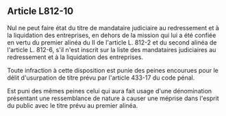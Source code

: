 Article L812-10
----
Nul ne peut faire état du titre de mandataire judiciaire au redressement et à la
liquidation des entreprises, en dehors de la mission qui lui a été confiée en
vertu du premier alinéa du II de l'article L. 812-2 et du second alinéa de
l'article L. 812-6, s'il n'est inscrit sur la liste des mandataires judiciaires
au redressement et à la liquidation des entreprises.

Toute infraction à cette disposition est punie des peines encourues pour le
délit d'usurpation de titre prévu par l'article 433-17 du code pénal.

Est puni des mêmes peines celui qui aura fait usage d'une dénomination
présentant une ressemblance de nature à causer une méprise dans l'esprit du
public avec le titre prévu au premier alinéa.
